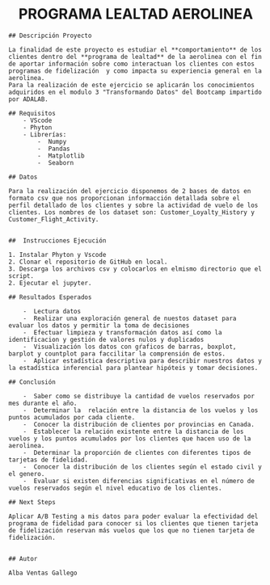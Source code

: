 
  <div align="center">
  <h1>PROGRAMA LEALTAD AEROLINEA</h1>
</div>



    ## Descripción Proyecto

    La finalidad de este proyecto es estudiar el **comportamiento** de los clientes dentro del **programa de lealtad** de la aerolinea con el fin de aportar información sobre como interactuan los clientes con estos programas de fidelización  y como impacta su experiencia general en la aerolinea.
    Para la realización de este ejercicio se aplicarán los conocimientos adquiridos en el modulo 3 "Transformando Datos" del Bootcamp impartido por ADALAB.
    
    ## Requisitos
        - VScode
        - Phyton
        - Librerías:
            -  Numpy
            -  Pandas
            -  Matplotlib
            -  Seaborn 
    
    ## Datos

    Para la realización del ejercicio disponemos de 2 bases de datos en formato csv que nos proporcionan informacción detallada sobre el perfil detallado de los clientes y sobre la actividad de vuelo de los clientes. Los nombres de los dataset son: Customer_Loyalty_History y Customer_Flight_Activity.


    ##  Instrucciones Ejecución

    1. Instalar Phyton y Vscode
    2. Clonar el repositorio de GitHub en local.
    3. Descarga los archivos csv y colocarlos en elmismo directorio que el script.
    2. Ejecutar el jupyter.

    ## Resultados Esperados

        -  Lectura datos
        -  Realizar una exploración general de nuestos dataset para evaluar los datos y permitir la toma de decisiones
        -  Efectuar limpieza y transformación datos así como la identificacion y gestión de valores nulos y duplicados
        -  Visualización los datos con gŕaficos de barras, boxplot, barplot y countplot para faccilitar la comprensión de estos.
        -  Aplicar estadística descriptiva para describir nuestros datos y la estadística inferencial para plantear hipóteis y tomar decisiones.

    ## Conclusión

        -  Saber como se distribuye la cantidad de vuelos reservados por mes durante el año.
        -  Determinar la  relación entre la distancia de los vuelos y los puntos acumulados por cada cliente.
        -  Conocer la distribución de clientes por provincias en Canada.
        -  Establecer la relación existente entre la distancia de los vuelos y los puntos acumulados por los clientes que hacen uso de la aerolinea.
        -  Determinar la proporción de clientes con diferentes tipos de tarjetas de fidelidad.
        -  Conocer la distribución de los clientes según el estado civil y el genero.
        -  Evaluar si existen diferencias significativas en el número de vuelos reservados según el nivel educativo de los clientes.

    ## Next Steps

    Aplicar A/B Testing a mis datos para poder evaluar la efectividad del programa de fidelidad para conocer si los clientes que tienen tarjeta de fidelización reservan más vuelos que los que no tienen tarjeta de fidelización.


    ## Autor

    Alba Ventas Gallego 
